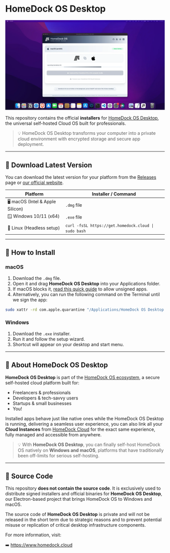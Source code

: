 # HomeDock OS Desktop

![HomeDock OS Desktop Running on macOS ARM64](https://raw.githubusercontent.com/BansheeTech/Logo/refs/heads/main/homedock-os/desktop-screen-mac.webp "HomeDock OS Desktop Running on macOS ARM64")

This repository contains the official **installers** for [HomeDock OS Desktop](https://www.homedock.cloud), the universal self-hosted Cloud OS built for professionals.

> 💡 HomeDock OS Desktop transforms your computer into a private cloud environment with encrypted storage and secure app deployment.

---

## 🔽 Download Latest Version

You can download the latest version for your platform from the [Releases](https://github.com/BansheeTech/HomeDock-OS-Desktop-Releases/releases) page or [our official website](https://www.homedock.cloud/install/).

| Platform                         | Installer / Command                                  |
| -------------------------------- | ---------------------------------------------------- |
| 🖥️ macOS (Intel & Apple Silicon) | `.dmg` file                                          |
| 🪟 Windows 10/11 (x64)           | `.exe` file                                          |
| 🐧 Linux (Headless setup)        | `curl -fsSL https://get.homedock.cloud \| sudo bash` |

---

## 📌 How to Install

### macOS

1. Download the `.dmg` file.
2. Open it and drag **HomeDock OS Desktop** into your Applications folder.
3. If macOS blocks it, [read this quick guide](https://support.apple.com/en-us/HT202491) to allow unsigned apps.
4. Alternatively, you can run the following command on the Terminal until we sign the app:

```bash
sudo xattr -rd com.apple.quarantine "/Applications/HomeDock OS Desktop.app"
```

### Windows

1. Download the `.exe` installer.
2. Run it and follow the setup wizard.
3. Shortcut will appear on your desktop and start menu.

---

## 📣 About HomeDock OS Desktop

**HomeDock OS Desktop** is part of the [HomeDock OS ecosystem](https://www.homedock.cloud), a secure self-hosted cloud platform built for:

- Freelancers & professionals
- Developers & tech-savvy users
- Startups & small businesses
- You!

Installed apps behave just like native ones while the HomeDock OS Desktop is running, delivering a seamless user experience, you can also link all your **Cloud Instances** from [HomeDock Cloud](https://dashboard.homedock.cloud/plans) for the exact same experience, fully managed and accessible from anywhere.

> 💡 With **HomeDock OS Desktop**, you can finally self-host HomeDock OS natively on **Windows and macOS**, platforms that have traditionally been off-limits for serious self-hosting.

---

## 🚨 Source Code

This repository **does not contain the source code**. It is exclusively used to distribute signed installers and official binaries for **HomeDock OS Desktop**, our Electron-based project that brings HomeDock OS to Windows and macOS.

The source code of **HomeDock OS Desktop** is private and will not be released in the short term due to strategic reasons and to prevent potential misuse or replication of critical desktop infrastructure components.

For more information, visit:

➡️ https://www.homedock.cloud
